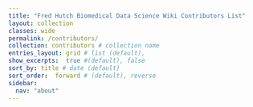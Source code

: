 ```yaml
---
title: "Fred Hutch Biomedical Data Science Wiki Contributors List"
layout: collection
classes: wide
permalink: /contributors/
collection: contributors # collection name
entries_layout: grid # list (default),
show_excerpts:  true #(default), false
sort_by: title # date (default)
sort_order:  forward # (default), reverse
sidebar:
  nav: "about"
---
```

